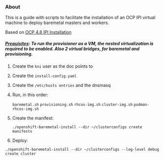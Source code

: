 ### About

This is a guide with scripts to facilitate the installation of an OCP IPI virtual machine to deploy baremetal masters and workers. 

Based on [OCP 4.8 IPI Installation](https://docs.openshift.com/container-platform/4.8/installing/installing_bare_metal_ipi/ipi-install-installation-workflow.html)

##### [Prequisites](https://github.com/drykxs/kni/blob/main/Prereqs.md): To run the provisioner as a VM, the nested virtualization is required to be enabled. Also 2 virtual bridges, for baremetal and provisioning.

1. Create the `kni` user as the doc points to
2. Create the `install-config.yaml`
3. Create the `/etc/hosts entries` and the dnsmasq
4. Run, in this order:

   `baremetal.sh` 
   `provisioning.sh`
   `rhcos-img.sh`
   `cluster-img.sh`
   `podman-rhcos-img.sh`
   
   
5. Create the manifest:

    `./openshift-baremetal-install --dir ~/clusterconfigs create manifests`
    
6. Deploy:

  `./openshift-baremetal-install --dir ~/clusterconfigs --log-level debug create cluster` 

